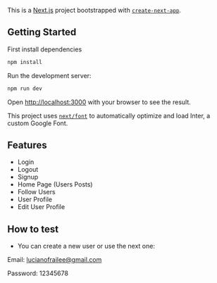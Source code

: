 This is a [Next.js](https://nextjs.org/) project bootstrapped with [`create-next-app`](https://github.com/vercel/next.js/tree/canary/packages/create-next-app).

## Getting Started

First install dependencies

```bash
npm install
```

Run the development server:

```bash
npm run dev
```

Open [http://localhost:3000](http://localhost:3000) with your browser to see the result.

This project uses [`next/font`](https://nextjs.org/docs/basic-features/font-optimization) to automatically optimize and load Inter, a custom Google Font.

## Features

- Login
- Logout
- Signup
- Home Page (Users Posts)
- Follow Users
- User Profile
- Edit User Profile

## How to test

- You can create a new user or use the next one:

Email: lucianofrailee@gmail.com

Password: 12345678
